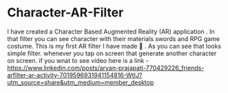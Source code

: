 # Character-AR-Filter
I have created a Character Based Augmented Reality (AR) application . In that filter you can see character with their materials swords and RPG game costume. This is my first AR filter I have made 🙂 . As you can see that looks simple filter. whenever you tap on screen that generate another character on screen.
if you wnat to see video here is a link -https://www.linkedin.com/posts/aryan-prajapati-770429226_friends-arfilter-ar-activity-7019596931941154816-WtIJ?utm_source=share&utm_medium=member_desktop
